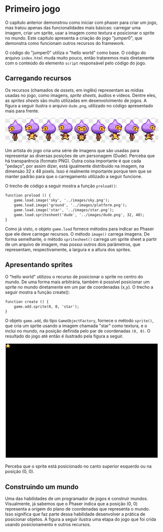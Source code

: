 # Primeiro jogo

O capítulo anterior demonstrou como iniciar com phaser para criar um jogo, mas tratou apenas das funcionalidades mais básicas: carregar uma imagem, criar um sprite, usar a imagem como textura e posicionar o sprite no mundo. Este capítulo apresenta a criação do jogo "jumper0", que demonstra como funcionam outros recursos do framework.

O código do "jumper0" utiliza o "hello world" como base. O código do arquivo `index.html` muda muito pouco, então trataremos mais diretamente com o conteúdo do elemento `script` responsável pelo código do jogo.

## Carregando recursos

Os recursos \(chamados de _assets_, em inglês\) representam as mídias usadas no jogo, como imagens, _sprite sheets_, áudios e vídeos. Dentre eles, as _sprites sheets_ são muito utilizadas em desenvolvimento de jogos. A figura a seguir ilustra o arquivo `dude.png`, utilizado no código apresentado mais para frente.

![](/assets/sprite-sheet-dude.png)

Um artista do jogo cria uma série de imagens que são usadas para representar as diversas posições de um personagem \(Dude\). Perceba que há transparência \(formato PNG\). Outra coisa importante é que cada "pedaço", por assim dizer, está igualmente distribuído na imagem, na dimensão 32 x 48 pixels. Isso é realmente importante porque tem que se manter padrão para que o carregamento utilizado a seguir funcione.

O trecho de código a seguir mostra a função `preload()`:

```
function preload () {
    game.load.image('sky', '../images/sky.png');
    game.load.image('ground', '../images/platform.png');
    game.load.image('star', '../images/star.png');
    game.load.spritesheet('dude', '../images/dude.png', 32, 48);
}
```

Como já visto, o objeto `game.load` fornece métodos para indicar ao Phaser que ele deve carregar recursos. O método `image()` carrega imagens. De forma semelhante, o método `spritesheet()` carrega um sprite sheet a partir de um arquivo de imagem, mas possui outros dois parâmetros, que representam, respectivamente, a largura e a altura dos sprites.

## Apresentando sprites

O "hello world" utilizou o recurso de posicionar o sprite no centro do mundo. De uma forma mais arbitrária, também é possível posicionar um sprite no mundo diretamente em um par de coordenadas \(x,y\). O trecho a seguir mostra a função create\(\):

```
function create () {
    game.add.sprite(0, 0, 'star');
}
```

O objeto `game.add`, do tipo `GameObjectFactory`, fornece o método `sprite()`, que cria um sprite usando a imagem chamada "star" como textura, e o inclui no mundo, na posição definida pelo par de coordenadas `(0, 0)`. O resultado do jogo até então é ilustrado pela figura a seguir.

![](/assets/jumper0-1.png)

Perceba que o sprite está posicionado no canto superior esquerdo ou na posição \(0, 0\).

## Construindo um mundo

Uma das habilidades de um programador de jogos é construir mundos. Visualmente, já sabemos que o Phaser indica que a posição \(0, 0\) representa a origem do plano de coordenadas que representa o mundo. Isso significa que faz parte dessa habilidade desenvolver a prática de posicionar objetos. A figura a seguir ilustra uma etapa do jogo que foi crida usando posicionamento e outros recursos.



